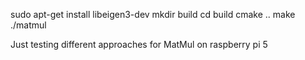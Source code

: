 sudo apt-get install libeigen3-dev
mkdir build 
cd build 
cmake ..
make
./matmul

Just testing different approaches for MatMul on raspberry pi 5